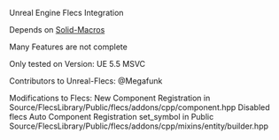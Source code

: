 Unreal Engine Flecs Integration

Depends on [Solid-Macros](https://github.com/Reddy-dev/Solid-Macros)

Many Features are not complete

Only tested on Version: UE 5.5 MSVC

Contributors to Unreal-Flecs: @Megafunk

Modifications to Flecs:
New Component Registration in Source/FlecsLibrary/Public/flecs/addons/cpp/component.hpp
Disabled flecs Auto Component Registration
set_symbol in Public Source/FlecsLibrary/Public/flecs/addons/cpp/mixins/entity/builder.hpp

